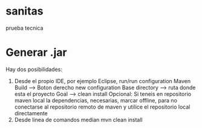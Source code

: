 # sanitas
prueba tecnica


# Generar .jar
Hay dos posibilidades:
1. Desde el propio IDE, por ejemplo Eclipse, 
    run/run configuration
      Maven Build --> Boton derecho new configuration
        Base directory --> ruta donde esta el proyecto
        Goal --> clean install
        Opcional: Si teneis en repositorio maven local la dependencias, necesarias, marcar offline, para no conectarse al repositorio remoto de maven y utilice el repositorio local directamente
2. Desde linea de comandos median mvn clean install
